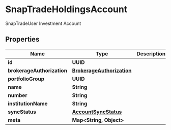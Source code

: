 

# SnapTradeHoldingsAccount

SnapTradeUser Investment Account

## Properties

| Name | Type | Description | Notes |
|------------ | ------------- | ------------- | -------------|
|**id** | **UUID** |  |  [optional] |
|**brokerageAuthorization** | [**BrokerageAuthorization**](BrokerageAuthorization.md) |  |  [optional] |
|**portfolioGroup** | **UUID** |  |  [optional] |
|**name** | **String** |  |  [optional] |
|**number** | **String** |  |  [optional] |
|**institutionName** | **String** |  |  [optional] |
|**syncStatus** | [**AccountSyncStatus**](AccountSyncStatus.md) |  |  [optional] |
|**meta** | **Map&lt;String, Object&gt;** |  |  [optional] |



